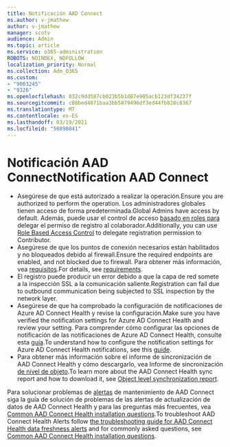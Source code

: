 ```yaml
---
title: Notificación AAD Connect
ms.author: v-jmathew
author: v-jmathew
manager: scotv
audience: Admin
ms.topic: article
ms.service: o365-administration
ROBOTS: NOINDEX, NOFOLLOW
localization_priority: Normal
ms.collection: Adm_O365
ms.custom:
- "9003245"
- "9326"
ms.openlocfilehash: 832c9dd587cb023b5b1d87e905acb123df34237f
ms.sourcegitcommit: c08bed4071baa3bb5879496df3ed44fb828c8367
ms.translationtype: MT
ms.contentlocale: es-ES
ms.lasthandoff: 03/19/2021
ms.locfileid: "50898041"
---
```

# <a name="notification-aad-connect"></a><span data-ttu-id="72e41-102">Notificación AAD Connect</span><span class="sxs-lookup"><span data-stu-id="72e41-102">Notification AAD Connect</span></span>

- <span data-ttu-id="72e41-103">Asegúrese de que está autorizado a realizar la operación.</span><span class="sxs-lookup"><span data-stu-id="72e41-103">Ensure you are authorized to perform the operation.</span></span> <span data-ttu-id="72e41-104">Los administradores globales tienen acceso de forma predeterminada.</span><span class="sxs-lookup"><span data-stu-id="72e41-104">Global Admins have access by default.</span></span> <span data-ttu-id="72e41-105">Además, puede usar el control de acceso [basado en roles para](https://docs.microsoft.com/azure/active-directory/connect-health/active-directory-aadconnect-health-operations) delegar el permiso de registro al colaborador.</span><span class="sxs-lookup"><span data-stu-id="72e41-105">Additionally, you can use [Role Based Access Control](https://docs.microsoft.com/azure/active-directory/connect-health/active-directory-aadconnect-health-operations) to delegate registration permission to Contributor.</span></span>
- <span data-ttu-id="72e41-106">Asegúrese de que los puntos de conexión necesarios están habilitados y no bloqueados debido al firewall.</span><span class="sxs-lookup"><span data-stu-id="72e41-106">Ensure the required endpoints are enabled, and not blocked due to firewall.</span></span> <span data-ttu-id="72e41-107">Para obtener más información, vea [requisitos](https://docs.microsoft.com/azure/active-directory/hybrid/how-to-connect-health-agent-install).</span><span class="sxs-lookup"><span data-stu-id="72e41-107">For details, see [requirements](https://docs.microsoft.com/azure/active-directory/hybrid/how-to-connect-health-agent-install).</span></span>
- <span data-ttu-id="72e41-108">El registro puede producir un error debido a que la capa de red somete a la inspección SSL a la comunicación saliente.</span><span class="sxs-lookup"><span data-stu-id="72e41-108">Registration can fail due to outbound communication being subjected to SSL inspection by the network layer.</span></span>
- <span data-ttu-id="72e41-109">Asegúrese de que ha comprobado la configuración de notificaciones de Azure AD Connect Health y revise la configuración.</span><span class="sxs-lookup"><span data-stu-id="72e41-109">Make sure you have verified the notification settings for Azure AD Connect Health and review your setting.</span></span> <span data-ttu-id="72e41-110">Para comprender cómo configurar las opciones de notificación de las notificaciones de Azure AD Connect Health, consulte esta [guía](https://docs.microsoft.com/azure/active-directory/hybrid/how-to-connect-health-operations).</span><span class="sxs-lookup"><span data-stu-id="72e41-110">To understand how to configure the notification settings for Azure AD Connect Health notifications, see this [guide](https://docs.microsoft.com/azure/active-directory/hybrid/how-to-connect-health-operations).</span></span>
- <span data-ttu-id="72e41-111">Para obtener más información sobre el informe de sincronización de AAD Connect Health y cómo descargarlo, vea Informe de sincronización [de nivel de objeto](https://docs.microsoft.com/azure/active-directory/hybrid/how-to-connect-health-sync).</span><span class="sxs-lookup"><span data-stu-id="72e41-111">To learn more about the AAD Connect Health sync report and how to download it, see [Object level synchronization report](https://docs.microsoft.com/azure/active-directory/hybrid/how-to-connect-health-sync).</span></span>

<span data-ttu-id="72e41-112">Para solucionar problemas de [alertas](https://docs.microsoft.com/azure/active-directory/hybrid/how-to-connect-health-data-freshness) de mantenimiento de AAD Connect siga la guía de solución de problemas de las alertas de actualización de datos de AAD Connect Health y para las preguntas más frecuentes, vea [Common AAD Connect Health installation questions](https://docs.microsoft.com/azure/active-directory/hybrid/reference-connect-health-faq).</span><span class="sxs-lookup"><span data-stu-id="72e41-112">To troubleshoot AAD Connect Health Alerts follow [the troubleshooting guide for AAD Connect Health data freshness alerts](https://docs.microsoft.com/azure/active-directory/hybrid/how-to-connect-health-data-freshness) and for commonly asked questions, see [Common AAD Connect Health installation questions](https://docs.microsoft.com/azure/active-directory/hybrid/reference-connect-health-faq).</span></span>
